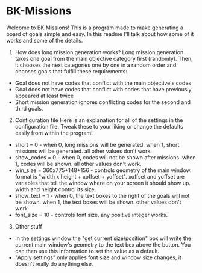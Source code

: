 # BK-Missions
Welcome to BK Missions! This is a program made to make generating a board of goals simple and easy. In this readme I'll talk about how some of it works and some of the details.

1. How does long mission generation works?
Long mission generation takes one goal from the main objective category first (randomly). Then, it chooses the next categories one by one in a random order and chooses goals that fulfill these requirements:
- Goal does not have codes that conflict with the main objective's codes
- Goal does not have codes that conflict with codes that have previously appeared at least twice
- Short mission generation ignores conflicting codes for the second and third goals.

2. Configuration file
Here is an explanation for all of the settings in the configuration file. Tweak these to your liking or change the defaults easily from within the program!
- short = 0 - when 0, long missions will be generated. when 1, short missions will be generated. all other values don't work.
- show_codes = 0 - when 0, codes will not be shown after missions. when 1, codes will be shown. all other values don't work.
- win_size = 360x775+148+156 - controls geometry of the main window. format is "width x height + xoffset + yoffset". xoffset and yoffset are variables that tell the window where on your screen it should show up. width and height control its size.
- show_text = 1 - when 0, the text boxes to the right of the goals will not be shown. when 1, the text boxes will be shown. other values don't work.
- font_size = 10 - controls font size. any positive integer works.

3. Other stuff
- In the settings window the "get current size/position" box will write the current main window's geometry to the text box above the button. You can then use this information to set the value as a default.
- "Apply settings" only applies font size and window size changes, it doesn't really do anything else.
